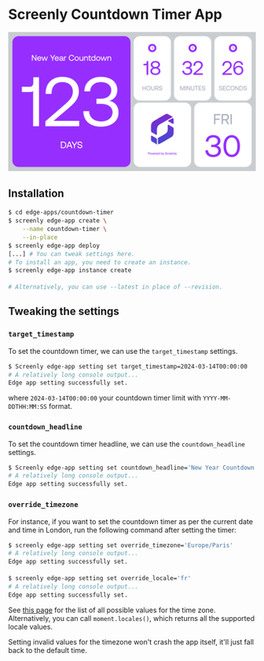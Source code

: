 # Screenly Countdown Timer App

![Countdown Timer Screen](./static/img/TimerPreview.png)

## Installation

```bash
$ cd edge-apps/countdown-timer
$ screenly edge-app create \
    --name countdown-timer \
    --in-place
$ screenly edge-app deploy
[...] # You can tweak settings here.
# To install an app, you need to create an instance.
$ screenly edge-app instance create

# Alternatively, you can use --latest in place of --revision.
```

## Tweaking the settings

### `target_timestamp`

To set the countdown timer, we can use the `target_timestamp` settings.

```bash
$ Screenly edge-app setting set target_timestamp=2024-03-14T00:00:00
# A relatively long console output...
Edge app setting successfully set.
```

where `2024-03-14T00:00:00` your countdown timer limit with `YYYY-MM-DDTHH:MM:SS` format.

### `countdown_headline`

To set the countdown timer headline, we can use the `countdown_headline` settings.

```bash
$ Screenly edge-app setting set countdown_headline='New Year Countdown'
# A relatively long console output...
Edge app setting successfully set.
```

### `override_timezone`

For instance, if you want to set the countdown timer as per the current date and time in London,
run the following command after setting the timer:

```bash
$ screenly edge-app setting set override_timezone='Europe/Paris'
# A relatively long console output...
Edge app setting successfully set.

$ screenly edge-app setting set override_locale='fr'
# A relatively long console output...
Edge app setting successfully set.
```

See [this page](https://momentjs.com/) for the list of all possible values for the time zone.
Alternatively, you can call `moment.locales()`, which returns all the supported locale values.

Setting invalid values for the timezone won't crash the app itself, it'll just fall back to the default time.
